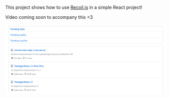 This project shows how to use [Recoil.js](https://recoiljs.org/) in a simple React project!

Video coming soon to accompany this <3

![Example](./.github/example.png)